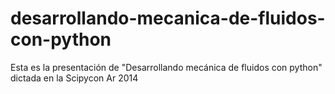 desarrollando-mecanica-de-fluidos-con-python
============================================

Esta es la presentación de "Desarrollando mecánica de fluidos con python" dictada en la Scipycon Ar 2014 
